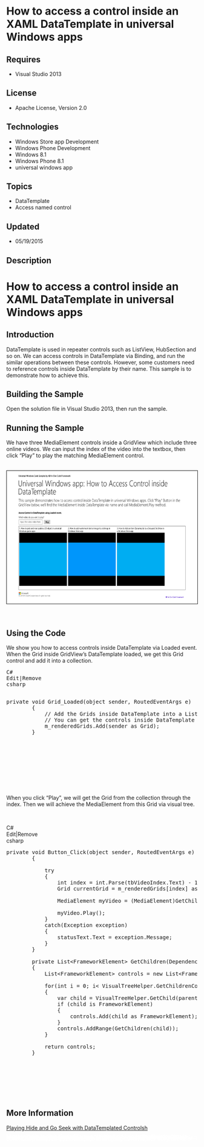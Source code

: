 # How to access a control inside an XAML DataTemplate in universal Windows apps
## Requires
- Visual Studio 2013
## License
- Apache License, Version 2.0
## Technologies
- Windows Store app Development
- Windows Phone Development
- Windows 8.1
- Windows Phone 8.1
- universal windows app
## Topics
- DataTemplate
- Access named control
## Updated
- 05/19/2015
## Description

<h1>How to access a control inside an XAML DataTemplate in universal Windows apps</h1>
<h2>Introduction</h2>
<p>DataTemplate is used in repeater controls such as ListView, HubSection and so on. We can access controls in DataTemplate via Binding, and run the similar operations between these controls. However, some customers need to reference controls inside DataTemplate
 by their name. This sample is to demonstrate how to achieve this.</p>
<h2>Building the Sample</h2>
<p>Open the solution file in Visual Studio 2013, then run the sample.</p>
<h2>Running the Sample</h2>
<p>We have three MediaElement controls inside a GridView which include three online videos. We can input the index of the video into the textbox, then click &ldquo;Play&rdquo; to play the matching MediaElement control.</p>
<p>&nbsp;<img id="137955" src="137955-1.png" alt="" width="640" height="350" style="border:1px solid black"></p>
<p>&nbsp;</p>
<h2>Using the Code</h2>
<p>We show you how to access controls inside DataTemplate via Loaded event. When the Grid inside GridView&rsquo;s DataTemplate loaded, we get this Grid control and add it into a collection.</p>
<pre><div class="scriptcode"><div class="pluginEditHolder" pluginCommand="mceScriptCode"><div class="title"><span>C#</span></div><div class="pluginLinkHolder"><span class="pluginEditHolderLink">Edit</span>|<span class="pluginRemoveHolderLink">Remove</span></div><span class="hidden">csharp</span>
<div class="preview">
<pre class="csharp"><span class="cs__keyword">private</span>&nbsp;<span class="cs__keyword">void</span>&nbsp;Grid_Loaded(<span class="cs__keyword">object</span>&nbsp;sender,&nbsp;RoutedEventArgs&nbsp;e)&nbsp;
&nbsp;&nbsp;&nbsp;&nbsp;&nbsp;&nbsp;&nbsp;&nbsp;{&nbsp;
&nbsp;&nbsp;&nbsp;&nbsp;&nbsp;&nbsp;&nbsp;&nbsp;&nbsp;&nbsp;&nbsp;&nbsp;<span class="cs__com">//&nbsp;Add&nbsp;the&nbsp;Grids&nbsp;inside&nbsp;DataTemplate&nbsp;into&nbsp;a&nbsp;List.</span>&nbsp;
&nbsp;&nbsp;&nbsp;&nbsp;&nbsp;&nbsp;&nbsp;&nbsp;&nbsp;&nbsp;&nbsp;&nbsp;<span class="cs__com">//&nbsp;You&nbsp;can&nbsp;get&nbsp;the&nbsp;controls&nbsp;inside&nbsp;DataTemplate&nbsp;from&nbsp;m_renderedGrids.</span>&nbsp;
&nbsp;&nbsp;&nbsp;&nbsp;&nbsp;&nbsp;&nbsp;&nbsp;&nbsp;&nbsp;&nbsp;&nbsp;m_renderedGrids.Add(sender&nbsp;<span class="cs__keyword">as</span>&nbsp;Grid);&nbsp;
&nbsp;&nbsp;&nbsp;&nbsp;&nbsp;&nbsp;&nbsp;&nbsp;}&nbsp;
&nbsp;</pre>
</div>
</div>
</div>
<div class="endscriptcode">&nbsp;</div>
<br></pre>
<p>When you click &ldquo;Play&rdquo;, we will get the Grid from the collection through the index. Then we will achieve the MediaElement from this Grid via visual tree.</p>
<p>&nbsp;</p>
<div class="scriptcode">
<div class="pluginEditHolder" pluginCommand="mceScriptCode">
<div class="title"><span>C#</span></div>
<div class="pluginLinkHolder"><span class="pluginEditHolderLink">Edit</span>|<span class="pluginRemoveHolderLink">Remove</span></div>
<span class="hidden">csharp</span>

<div class="preview">
<pre class="csharp"><span class="cs__keyword">private</span>&nbsp;<span class="cs__keyword">void</span>&nbsp;Button_Click(<span class="cs__keyword">object</span>&nbsp;sender,&nbsp;RoutedEventArgs&nbsp;e)&nbsp;
&nbsp;&nbsp;&nbsp;&nbsp;&nbsp;&nbsp;&nbsp;&nbsp;{&nbsp;
&nbsp;&nbsp;&nbsp;&nbsp;&nbsp;&nbsp;&nbsp;&nbsp;&nbsp;&nbsp;&nbsp;&nbsp;&nbsp;
&nbsp;&nbsp;&nbsp;&nbsp;&nbsp;&nbsp;&nbsp;&nbsp;&nbsp;&nbsp;&nbsp;&nbsp;<span class="cs__keyword">try</span>&nbsp;
&nbsp;&nbsp;&nbsp;&nbsp;&nbsp;&nbsp;&nbsp;&nbsp;&nbsp;&nbsp;&nbsp;&nbsp;{&nbsp;
&nbsp;&nbsp;&nbsp;&nbsp;&nbsp;&nbsp;&nbsp;&nbsp;&nbsp;&nbsp;&nbsp;&nbsp;&nbsp;&nbsp;&nbsp;&nbsp;<span class="cs__keyword">int</span>&nbsp;index&nbsp;=&nbsp;<span class="cs__keyword">int</span>.Parse(tbVideoIndex.Text)&nbsp;-&nbsp;<span class="cs__number">1</span>;&nbsp;
&nbsp;&nbsp;&nbsp;&nbsp;&nbsp;&nbsp;&nbsp;&nbsp;&nbsp;&nbsp;&nbsp;&nbsp;&nbsp;&nbsp;&nbsp;&nbsp;Grid&nbsp;currentGrid&nbsp;=&nbsp;m_renderedGrids[index]&nbsp;<span class="cs__keyword">as</span>&nbsp;Grid;&nbsp;
&nbsp;&nbsp;
&nbsp;&nbsp;&nbsp;&nbsp;&nbsp;&nbsp;&nbsp;&nbsp;&nbsp;&nbsp;&nbsp;&nbsp;&nbsp;&nbsp;&nbsp;&nbsp;MediaElement&nbsp;myVideo&nbsp;=&nbsp;(MediaElement)GetChildren(currentGrid).First(x&nbsp;=&gt;&nbsp;x.Name&nbsp;==&nbsp;<span class="cs__string">&quot;myVideo&quot;</span>);&nbsp;
&nbsp;&nbsp;
&nbsp;&nbsp;&nbsp;&nbsp;&nbsp;&nbsp;&nbsp;&nbsp;&nbsp;&nbsp;&nbsp;&nbsp;&nbsp;&nbsp;&nbsp;&nbsp;myVideo.Play();&nbsp;
&nbsp;&nbsp;&nbsp;&nbsp;&nbsp;&nbsp;&nbsp;&nbsp;&nbsp;&nbsp;&nbsp;&nbsp;}&nbsp;
&nbsp;&nbsp;&nbsp;&nbsp;&nbsp;&nbsp;&nbsp;&nbsp;&nbsp;&nbsp;&nbsp;&nbsp;<span class="cs__keyword">catch</span>(Exception&nbsp;exception)&nbsp;
&nbsp;&nbsp;&nbsp;&nbsp;&nbsp;&nbsp;&nbsp;&nbsp;&nbsp;&nbsp;&nbsp;&nbsp;{&nbsp;
&nbsp;&nbsp;&nbsp;&nbsp;&nbsp;&nbsp;&nbsp;&nbsp;&nbsp;&nbsp;&nbsp;&nbsp;&nbsp;&nbsp;&nbsp;&nbsp;statusText.Text&nbsp;=&nbsp;exception.Message;&nbsp;
&nbsp;&nbsp;&nbsp;&nbsp;&nbsp;&nbsp;&nbsp;&nbsp;&nbsp;&nbsp;&nbsp;&nbsp;}&nbsp;&nbsp;&nbsp;&nbsp;&nbsp;&nbsp;&nbsp;&nbsp;&nbsp;&nbsp;&nbsp;&nbsp;&nbsp;
&nbsp;&nbsp;&nbsp;&nbsp;&nbsp;&nbsp;&nbsp;&nbsp;}&nbsp;
&nbsp;&nbsp;
&nbsp;&nbsp;&nbsp;&nbsp;&nbsp;&nbsp;&nbsp;&nbsp;<span class="cs__keyword">private</span>&nbsp;List&lt;FrameworkElement&gt;&nbsp;GetChildren(DependencyObject&nbsp;parent)&nbsp;
&nbsp;&nbsp;&nbsp;&nbsp;&nbsp;&nbsp;&nbsp;&nbsp;{&nbsp;
&nbsp;&nbsp;&nbsp;&nbsp;&nbsp;&nbsp;&nbsp;&nbsp;&nbsp;&nbsp;&nbsp;&nbsp;List&lt;FrameworkElement&gt;&nbsp;controls&nbsp;=&nbsp;<span class="cs__keyword">new</span>&nbsp;List&lt;FrameworkElement&gt;();&nbsp;
&nbsp;&nbsp;
&nbsp;&nbsp;&nbsp;&nbsp;&nbsp;&nbsp;&nbsp;&nbsp;&nbsp;&nbsp;&nbsp;&nbsp;<span class="cs__keyword">for</span>(<span class="cs__keyword">int</span>&nbsp;i&nbsp;=&nbsp;<span class="cs__number">0</span>;&nbsp;i&lt;&nbsp;VisualTreeHelper.GetChildrenCount(parent);&nbsp;&#43;&#43;i)&nbsp;
&nbsp;&nbsp;&nbsp;&nbsp;&nbsp;&nbsp;&nbsp;&nbsp;&nbsp;&nbsp;&nbsp;&nbsp;{&nbsp;
&nbsp;&nbsp;&nbsp;&nbsp;&nbsp;&nbsp;&nbsp;&nbsp;&nbsp;&nbsp;&nbsp;&nbsp;&nbsp;&nbsp;&nbsp;&nbsp;var&nbsp;child&nbsp;=&nbsp;VisualTreeHelper.GetChild(parent,&nbsp;i);&nbsp;
&nbsp;&nbsp;&nbsp;&nbsp;&nbsp;&nbsp;&nbsp;&nbsp;&nbsp;&nbsp;&nbsp;&nbsp;&nbsp;&nbsp;&nbsp;&nbsp;<span class="cs__keyword">if</span>&nbsp;(child&nbsp;<span class="cs__keyword">is</span>&nbsp;FrameworkElement)&nbsp;
&nbsp;&nbsp;&nbsp;&nbsp;&nbsp;&nbsp;&nbsp;&nbsp;&nbsp;&nbsp;&nbsp;&nbsp;&nbsp;&nbsp;&nbsp;&nbsp;{&nbsp;
&nbsp;&nbsp;&nbsp;&nbsp;&nbsp;&nbsp;&nbsp;&nbsp;&nbsp;&nbsp;&nbsp;&nbsp;&nbsp;&nbsp;&nbsp;&nbsp;&nbsp;&nbsp;&nbsp;&nbsp;controls.Add(child&nbsp;<span class="cs__keyword">as</span>&nbsp;FrameworkElement);&nbsp;
&nbsp;&nbsp;&nbsp;&nbsp;&nbsp;&nbsp;&nbsp;&nbsp;&nbsp;&nbsp;&nbsp;&nbsp;&nbsp;&nbsp;&nbsp;&nbsp;}&nbsp;
&nbsp;&nbsp;&nbsp;&nbsp;&nbsp;&nbsp;&nbsp;&nbsp;&nbsp;&nbsp;&nbsp;&nbsp;&nbsp;&nbsp;&nbsp;&nbsp;controls.AddRange(GetChildren(child));&nbsp;
&nbsp;&nbsp;&nbsp;&nbsp;&nbsp;&nbsp;&nbsp;&nbsp;&nbsp;&nbsp;&nbsp;&nbsp;}&nbsp;
&nbsp;&nbsp;
&nbsp;&nbsp;&nbsp;&nbsp;&nbsp;&nbsp;&nbsp;&nbsp;&nbsp;&nbsp;&nbsp;&nbsp;<span class="cs__keyword">return</span>&nbsp;controls;&nbsp;
&nbsp;&nbsp;&nbsp;&nbsp;&nbsp;&nbsp;&nbsp;&nbsp;}&nbsp;
&nbsp;</pre>
</div>
</div>
</div>
<div class="endscriptcode">&nbsp;</div>
<p>&nbsp;</p>
<p>&nbsp;</p>
<h2>More Information</h2>
<p><a href="http://channel9.msdn.com/Series/Windows-Store-Developer-Solutions/Playing-Hide-and-Go-Seek-with-DataTemplated-Controls">Playing Hide and Go Seek with DataTemplated Controlsh</a></p>
<p style="line-height:0.6pt; color:white">Microsoft All-In-One Code Framework is a free, centralized code sample library driven by developers' real-world pains and needs. The goal is to provide customer-driven code samples for all Microsoft development technologies,
 and reduce developers' efforts in solving typical programming tasks. Our team listens to developers&rsquo; pains in the MSDN forums, social media and various DEV communities. We write code samples based on developers&rsquo; frequently asked programming tasks,
 and allow developers to download them with a short sample publishing cycle. Additionally, we offer a free code sample request service. It is a proactive way for our developer community to obtain code samples directly from Microsoft.</p>
